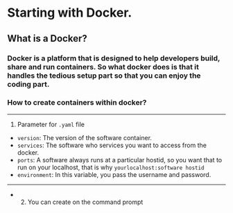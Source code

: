 # Starting with Docker.
## What is a Docker?
### Docker is a platform that is designed to help developers build, share and run containers. So what docker does is that it handles the tedious setup part so that you can enjoy the coding part.

### How to create containers within docker?
-----
1. Parameter for `.yaml` file
- `version`: The version of the software container.
- `services`: The software who services you want to access from the docker.
- `ports`: A software always runs at a particular hostid, so you want that to run on your localhost, that is why `yourlocalhost:software hostid`
- `environment`: In this variable, you pass the username and password.
-----
- 2. You can create on the command prompt



